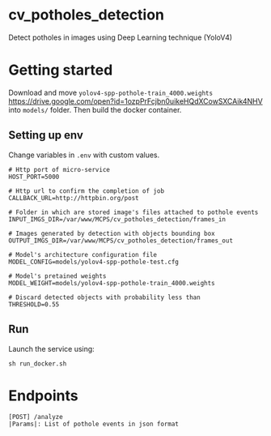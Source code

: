 # cv_potholes_detection
Detect potholes in images using Deep Learning technique (YoloV4)

# Getting started
Download and move `yolov4-spp-pothole-train_4000.weights` https://drive.google.com/open?id=1ozpPrFcjbn0uikeHQdXCowSXCAik4NHV into `models/` folder.
Then build the docker container.

## Setting up env
Change variables in `.env` with custom values.
```
# Http port of micro-service
HOST_PORT=5000

# Http url to confirm the completion of job
CALLBACK_URL=http://httpbin.org/post

# Folder in which are stored image's files attached to pothole events
INPUT_IMGS_DIR=/var/www/MCPS/cv_potholes_detection/frames_in

# Images generated by detection with objects bounding box
OUTPUT_IMGS_DIR=/var/www/MCPS/cv_potholes_detection/frames_out

# Model's architecture configuration file
MODEL_CONFIG=models/yolov4-spp-pothole-test.cfg

# Model's pretained weights
MODEL_WEIGHT=models/yolov4-spp-pothole-train_4000.weights

# Discard detected objects with probability less than 
THRESHOLD=0.55
```
## Run
Launch the service using:
```
sh run_docker.sh
```

# Endpoints
```
[POST] /analyze
|Params|: List of pothole events in json format
```





